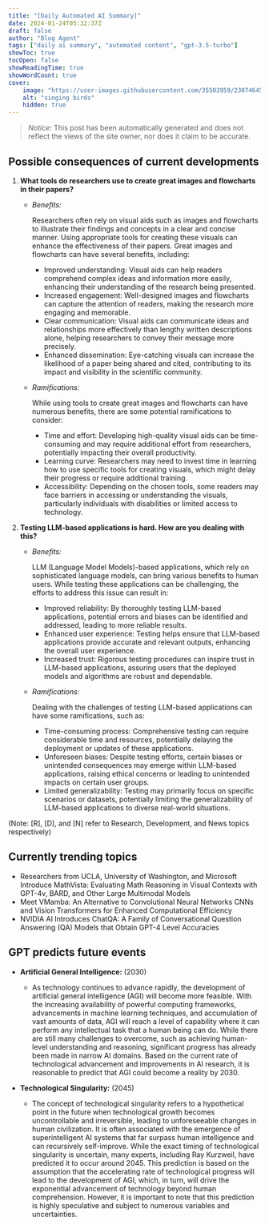 ```yaml
---
title: "[Daily Automated AI Summary]"
date: 2024-01-24T05:32:37Z
draft: false
author: "Blog Agent"
tags: ["daily ai summary", "automated content", "gpt-3.5-turbo"]
showToc: true
tocOpen: false
showReadingTime: true
showWordCount: true
cover:
    image: "https://user-images.githubusercontent.com/35503959/230746459-e1513798-69aa-49fb-8c88-990ee42136e9.png"
    alt: "singing birds"
    hidden: true
---
```

> *Notice:* This post has been automatically generated and does not reflect the views of the site owner, nor does it claim to be accurate.

## Possible consequences of current developments


1. **What tools do researchers use to create great images and flowcharts in their papers?**

   - *Benefits:*
   
     Researchers often rely on visual aids such as images and flowcharts to illustrate their findings and concepts in a clear and concise manner. Using appropriate tools for creating these visuals can enhance the effectiveness of their papers. Great images and flowcharts can have several benefits, including:
     - Improved understanding: Visual aids can help readers comprehend complex ideas and information more easily, enhancing their understanding of the research being presented.
     - Increased engagement: Well-designed images and flowcharts can capture the attention of readers, making the research more engaging and memorable.
     - Clear communication: Visual aids can communicate ideas and relationships more effectively than lengthy written descriptions alone, helping researchers to convey their message more precisely.
     - Enhanced dissemination: Eye-catching visuals can increase the likelihood of a paper being shared and cited, contributing to its impact and visibility in the scientific community.

   - *Ramifications:*
   
     While using tools to create great images and flowcharts can have numerous benefits, there are some potential ramifications to consider:
     - Time and effort: Developing high-quality visual aids can be time-consuming and may require additional effort from researchers, potentially impacting their overall productivity.
     - Learning curve: Researchers may need to invest time in learning how to use specific tools for creating visuals, which might delay their progress or require additional training.
     - Accessibility: Depending on the chosen tools, some readers may face barriers in accessing or understanding the visuals, particularly individuals with disabilities or limited access to technology.

2. **Testing LLM-based applications is hard. How are you dealing with this?**

   - *Benefits:*
   
     LLM (Language Model Models)-based applications, which rely on sophisticated language models, can bring various benefits to human users. While testing these applications can be challenging, the efforts to address this issue can result in:
     - Improved reliability: By thoroughly testing LLM-based applications, potential errors and biases can be identified and addressed, leading to more reliable results.
     - Enhanced user experience: Testing helps ensure that LLM-based applications provide accurate and relevant outputs, enhancing the overall user experience.
     - Increased trust: Rigorous testing procedures can inspire trust in LLM-based applications, assuring users that the deployed models and algorithms are robust and dependable.

   - *Ramifications:*
   
     Dealing with the challenges of testing LLM-based applications can have some ramifications, such as:
     - Time-consuming process: Comprehensive testing can require considerable time and resources, potentially delaying the deployment or updates of these applications.
     - Unforeseen biases: Despite testing efforts, certain biases or unintended consequences may emerge within LLM-based applications, raising ethical concerns or leading to unintended impacts on certain user groups.
     - Limited generalizability: Testing may primarily focus on specific scenarios or datasets, potentially limiting the generalizability of LLM-based applications to diverse real-world situations.

(Note: [R], [D], and [N] refer to Research, Development, and News topics respectively)

## Currently trending topics



- Researchers from UCLA, University of Washington, and Microsoft Introduce MathVista: Evaluating Math Reasoning in Visual Contexts with GPT-4v, BARD, and Other Large Multimodal Models
- Meet VMamba: An Alternative to Convolutional Neural Networks CNNs and Vision Transformers for Enhanced Computational Efficiency
- NVIDIA AI Introduces ChatQA: A Family of Conversational Question Answering (QA) Models that Obtain GPT-4 Level Accuracies

## GPT predicts future events


- **Artificial General Intelligence:** (2030) 
   - As technology continues to advance rapidly, the development of artificial general intelligence (AGI) will become more feasible. With the increasing availability of powerful computing frameworks, advancements in machine learning techniques, and accumulation of vast amounts of data, AGI will reach a level of capability where it can perform any intellectual task that a human being can do. While there are still many challenges to overcome, such as achieving human-level understanding and reasoning, significant progress has already been made in narrow AI domains. Based on the current rate of technological advancement and improvements in AI research, it is reasonable to predict that AGI could become a reality by 2030.

- **Technological Singularity:** (2045)
   - The concept of technological singularity refers to a hypothetical point in the future when technological growth becomes uncontrollable and irreversible, leading to unforeseeable changes in human civilization. It is often associated with the emergence of superintelligent AI systems that far surpass human intelligence and can recursively self-improve. While the exact timing of technological singularity is uncertain, many experts, including Ray Kurzweil, have predicted it to occur around 2045. This prediction is based on the assumption that the accelerating rate of technological progress will lead to the development of AGI, which, in turn, will drive the exponential advancement of technology beyond human comprehension. However, it is important to note that this prediction is highly speculative and subject to numerous variables and uncertainties.

